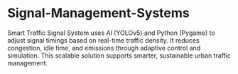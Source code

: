 # Signal-Management-Systems
 Smart Traffic Signal System uses AI (YOLOv5) and Python (Pygame) to adjust signal timings based on real-time traffic density. It reduces congestion, idle time, and emissions through adaptive control and simulation. This scalable solution supports smarter, sustainable urban traffic management.
